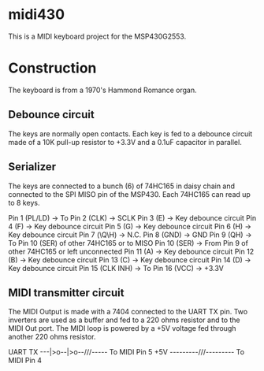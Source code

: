 # midi430

This is a MIDI keyboard project for the MSP430G2553.

# Construction

The keyboard is from a 1970's Hammond Romance organ. 

## Debounce circuit

The keys are normally open contacts. Each key is fed to a debounce circuit made of a 10K pull-up resistor to +3.3V and a 0.1uF capacitor in parallel.

## Serializer

The keys are connected to a bunch (6) of 74HC165 in daisy chain and connected to the SPI MISO pin of the MSP430. Each 74HC165 can read up to 8 keys.

Pin 1 (PL/LD)    ->  To 
Pin 2 (CLK)      ->  SCLK
Pin 3 (E)        ->  Key debounce circuit
Pin 4 (F)        ->  Key debounce circuit
Pin 5 (G)        ->  Key debounce circuit
Pin 6 (H)        ->  Key debounce circuit
Pin 7 (\Q\H)     ->  N.C.
Pin 8 (GND)      ->  GND
Pin 9 (QH)       ->  To Pin 10 (SER) of other 74HC165 or to MISO
Pin 10 (SER)     ->  From Pin 9 of other 74HC165 or left unconnected
Pin 11 (A)       ->  Key debounce circuit
Pin 12 (B)       ->  Key debounce circuit
Pin 13 (C)       ->  Key debounce circuit
Pin 14 (D)       ->  Key debounce circuit
Pin 15 (CLK INH) ->  To 
Pin 16 (VCC)     ->  +3.3V

## MIDI transmitter circuit

The MIDI Output is made with a 7404 connected to the UART TX pin. Two inverters are used as a buffer and fed to a 220 ohms resistor and to the MIDI Out port. The MIDI loop is powered by a +5V voltage fed through another 220 ohms resistor.

UART TX ---|>o--|>o--/\/\/----- To MIDI Pin 5
    +5V ---------/\/\/--------- To MIDI Pin 4

